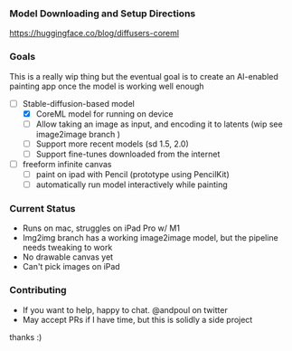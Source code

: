 ### Model Downloading and Setup Directions

https://huggingface.co/blog/diffusers-coreml

### Goals

This is a really wip thing but the eventual goal is to create an AI-enabled painting app once the model is working well enough

- [ ] Stable-diffusion-based model
  - [x] CoreML model for running on device
  - [ ] Allow taking an image as input, and encoding it to latents (wip see image2image branch )
  - [ ] Support more recent models (sd 1.5, 2.0)
  - [ ] Support fine-tunes downloaded from the internet
- [ ] freeform infinite canvas
  - [ ] paint on ipad with Pencil (prototype using PencilKit)
  - [ ] automatically run model interactively while painting

### Current Status

- Runs on mac, struggles on iPad Pro w/ M1
- Img2img branch has a working image2image model, but the pipeline needs tweaking to work
- No drawable canvas yet
- Can't pick images on iPad

### Contributing

- If you want to help, happy to chat. @andpoul on twitter
- May accept PRs if I have time, but this is solidly a side project

thanks :)
